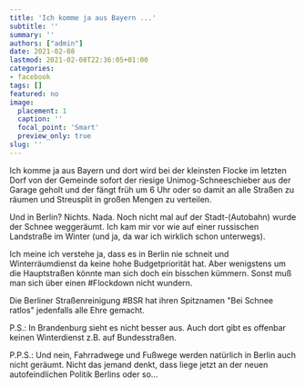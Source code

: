 ```yaml
---
title: 'Ich komme ja aus Bayern ...'
subtitle: ''
summary: ''
authors: ["admin"]
date: 2021-02-08
lastmod: 2021-02-08T22:36:05+01:00
categories:
- facebook
tags: []
featured: no
image:
  placement: 1
  caption: ''
  focal_point: 'Smart'
  preview_only: true
slug: ''
---
```

Ich komme ja aus Bayern und dort wird bei der kleinsten Flocke im letzten Dorf von der Gemeinde sofort der riesige Unimog-Schneeschieber aus der Garage geholt und der fängt früh um 6 Uhr oder so damit an alle Straßen zu räumen und Streusplit in großen Mengen zu verteilen.  

Und in Berlin? Nichts. Nada. Noch nicht mal auf der Stadt-(Autobahn) wurde der Schnee weggeräumt. Ich kam mir vor wie auf einer russischen Landstraße im Winter (und ja, da war ich wirklich schon unterwegs). 

Ich meine ich verstehe ja, dass es in Berlin nie schneit und Winterräumdienst da keine hohe Budgetpriorität hat. Aber wenigstens um die Hauptstraßen könnte man sich doch ein bisschen kümmern. Sonst muß man sich über einen #Flockdown nicht wundern. 

Die Berliner Straßenreinigung #BSR hat ihren Spitznamen "Bei Schnee ratlos" jedenfalls alle Ehre gemacht. 

P.S.: In Brandenburg sieht es nicht besser aus. Auch dort gibt es offenbar keinen Winterdienst z.B. auf Bundesstraßen. 

P.P.S.: Und nein, Fahrradwege und Fußwege werden natürlich in Berlin auch nicht geräumt. Nicht das jemand denkt, dass liege jetzt an der neuen autofeindlichen Politik Berlins oder so...

